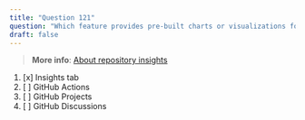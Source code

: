 ```yaml
---
title: "Question 121"  
question: "Which feature provides pre-built charts or visualizations for repository activity and health?"  
draft: false  
---
```


> **More info**: [About repository insights](https://docs.github.com/en/repositories/viewing-activity-and-data-for-your-repository/about-repository-graphs)

1. [x] Insights tab  
1. [ ] GitHub Actions  
1. [ ] GitHub Projects  
1. [ ] GitHub Discussions  

